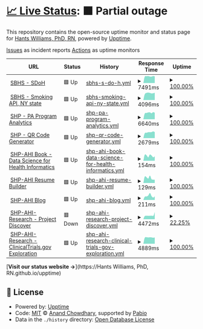 # [📈 Live Status](https://status.appliedhealthinformatics.com/): <!--live status--> **🟧 Partial outage**

This repository contains the open-source uptime monitor and status page for [Hants Williams, PhD, RN](https://status.appliedhealthinformatics.com/), powered by [Upptime](https://github.com/upptime/upptime).

[Issues](https://github.com/hantswilliams/upptime/issues) as incident reports
[Actions](https://github.com/hantswilliams/upptime/actions) as uptime monitors

<!--start: status pages-->
<!-- This summary is generated by Upptime (https://github.com/upptime/upptime) -->
<!-- Do not edit this manually, your changes will be overwritten -->
<!-- prettier-ignore -->
| URL | Status | History | Response Time | Uptime |
| --- | ------ | ------- | ------------- | ------ |
| <img alt="" src="https://icons.duckduckgo.com/ip3/sdoh.ahi-projects.com.ico" height="13"> [SBHS - SDoH](https://sdoh.ahi-projects.com/) | 🟩 Up | [sbhs-s-do-h.yml](https://github.com/hantswilliams/upptime/commits/HEAD/history/sbhs-s-do-h.yml) | <details><summary><img alt="Response time graph" src="./graphs/sbhs-s-do-h/response-time-week.png" height="20"> 7491ms</summary><br><a href="https://status.appliedhealthinformatics.com/history/sbhs-s-do-h"><img alt="Response time 5699" src="https://img.shields.io/endpoint?url=https%3A%2F%2Fraw.githubusercontent.com%2Fhantswilliams%2Fupptime%2FHEAD%2Fapi%2Fsbhs-s-do-h%2Fresponse-time.json"></a><br><a href="https://status.appliedhealthinformatics.com/history/sbhs-s-do-h"><img alt="24-hour response time 20928" src="https://img.shields.io/endpoint?url=https%3A%2F%2Fraw.githubusercontent.com%2Fhantswilliams%2Fupptime%2FHEAD%2Fapi%2Fsbhs-s-do-h%2Fresponse-time-day.json"></a><br><a href="https://status.appliedhealthinformatics.com/history/sbhs-s-do-h"><img alt="7-day response time 7491" src="https://img.shields.io/endpoint?url=https%3A%2F%2Fraw.githubusercontent.com%2Fhantswilliams%2Fupptime%2FHEAD%2Fapi%2Fsbhs-s-do-h%2Fresponse-time-week.json"></a><br><a href="https://status.appliedhealthinformatics.com/history/sbhs-s-do-h"><img alt="30-day response time 5699" src="https://img.shields.io/endpoint?url=https%3A%2F%2Fraw.githubusercontent.com%2Fhantswilliams%2Fupptime%2FHEAD%2Fapi%2Fsbhs-s-do-h%2Fresponse-time-month.json"></a><br><a href="https://status.appliedhealthinformatics.com/history/sbhs-s-do-h"><img alt="1-year response time 5699" src="https://img.shields.io/endpoint?url=https%3A%2F%2Fraw.githubusercontent.com%2Fhantswilliams%2Fupptime%2FHEAD%2Fapi%2Fsbhs-s-do-h%2Fresponse-time-year.json"></a></details> | <details><summary><a href="https://status.appliedhealthinformatics.com/history/sbhs-s-do-h">100.00%</a></summary><a href="https://status.appliedhealthinformatics.com/history/sbhs-s-do-h"><img alt="All-time uptime 100.00%" src="https://img.shields.io/endpoint?url=https%3A%2F%2Fraw.githubusercontent.com%2Fhantswilliams%2Fupptime%2FHEAD%2Fapi%2Fsbhs-s-do-h%2Fuptime.json"></a><br><a href="https://status.appliedhealthinformatics.com/history/sbhs-s-do-h"><img alt="24-hour uptime 100.00%" src="https://img.shields.io/endpoint?url=https%3A%2F%2Fraw.githubusercontent.com%2Fhantswilliams%2Fupptime%2FHEAD%2Fapi%2Fsbhs-s-do-h%2Fuptime-day.json"></a><br><a href="https://status.appliedhealthinformatics.com/history/sbhs-s-do-h"><img alt="7-day uptime 100.00%" src="https://img.shields.io/endpoint?url=https%3A%2F%2Fraw.githubusercontent.com%2Fhantswilliams%2Fupptime%2FHEAD%2Fapi%2Fsbhs-s-do-h%2Fuptime-week.json"></a><br><a href="https://status.appliedhealthinformatics.com/history/sbhs-s-do-h"><img alt="30-day uptime 100.00%" src="https://img.shields.io/endpoint?url=https%3A%2F%2Fraw.githubusercontent.com%2Fhantswilliams%2Fupptime%2FHEAD%2Fapi%2Fsbhs-s-do-h%2Fuptime-month.json"></a><br><a href="https://status.appliedhealthinformatics.com/history/sbhs-s-do-h"><img alt="1-year uptime 100.00%" src="https://img.shields.io/endpoint?url=https%3A%2F%2Fraw.githubusercontent.com%2Fhantswilliams%2Fupptime%2FHEAD%2Fapi%2Fsbhs-s-do-h%2Fuptime-year.json"></a></details>
| <img alt="" src="https://icons.duckduckgo.com/ip3/ny-smoke-api.ahi-projects.com.ico" height="13"> [SBHS - Smoking API, NY state](https://ny-smoke-api.ahi-projects.com/) | 🟩 Up | [sbhs-smoking-api-ny-state.yml](https://github.com/hantswilliams/upptime/commits/HEAD/history/sbhs-smoking-api-ny-state.yml) | <details><summary><img alt="Response time graph" src="./graphs/sbhs-smoking-api-ny-state/response-time-week.png" height="20"> 4096ms</summary><br><a href="https://status.appliedhealthinformatics.com/history/sbhs-smoking-api-ny-state"><img alt="Response time 3496" src="https://img.shields.io/endpoint?url=https%3A%2F%2Fraw.githubusercontent.com%2Fhantswilliams%2Fupptime%2FHEAD%2Fapi%2Fsbhs-smoking-api-ny-state%2Fresponse-time.json"></a><br><a href="https://status.appliedhealthinformatics.com/history/sbhs-smoking-api-ny-state"><img alt="24-hour response time 3793" src="https://img.shields.io/endpoint?url=https%3A%2F%2Fraw.githubusercontent.com%2Fhantswilliams%2Fupptime%2FHEAD%2Fapi%2Fsbhs-smoking-api-ny-state%2Fresponse-time-day.json"></a><br><a href="https://status.appliedhealthinformatics.com/history/sbhs-smoking-api-ny-state"><img alt="7-day response time 4096" src="https://img.shields.io/endpoint?url=https%3A%2F%2Fraw.githubusercontent.com%2Fhantswilliams%2Fupptime%2FHEAD%2Fapi%2Fsbhs-smoking-api-ny-state%2Fresponse-time-week.json"></a><br><a href="https://status.appliedhealthinformatics.com/history/sbhs-smoking-api-ny-state"><img alt="30-day response time 3496" src="https://img.shields.io/endpoint?url=https%3A%2F%2Fraw.githubusercontent.com%2Fhantswilliams%2Fupptime%2FHEAD%2Fapi%2Fsbhs-smoking-api-ny-state%2Fresponse-time-month.json"></a><br><a href="https://status.appliedhealthinformatics.com/history/sbhs-smoking-api-ny-state"><img alt="1-year response time 3496" src="https://img.shields.io/endpoint?url=https%3A%2F%2Fraw.githubusercontent.com%2Fhantswilliams%2Fupptime%2FHEAD%2Fapi%2Fsbhs-smoking-api-ny-state%2Fresponse-time-year.json"></a></details> | <details><summary><a href="https://status.appliedhealthinformatics.com/history/sbhs-smoking-api-ny-state">100.00%</a></summary><a href="https://status.appliedhealthinformatics.com/history/sbhs-smoking-api-ny-state"><img alt="All-time uptime 100.00%" src="https://img.shields.io/endpoint?url=https%3A%2F%2Fraw.githubusercontent.com%2Fhantswilliams%2Fupptime%2FHEAD%2Fapi%2Fsbhs-smoking-api-ny-state%2Fuptime.json"></a><br><a href="https://status.appliedhealthinformatics.com/history/sbhs-smoking-api-ny-state"><img alt="24-hour uptime 100.00%" src="https://img.shields.io/endpoint?url=https%3A%2F%2Fraw.githubusercontent.com%2Fhantswilliams%2Fupptime%2FHEAD%2Fapi%2Fsbhs-smoking-api-ny-state%2Fuptime-day.json"></a><br><a href="https://status.appliedhealthinformatics.com/history/sbhs-smoking-api-ny-state"><img alt="7-day uptime 100.00%" src="https://img.shields.io/endpoint?url=https%3A%2F%2Fraw.githubusercontent.com%2Fhantswilliams%2Fupptime%2FHEAD%2Fapi%2Fsbhs-smoking-api-ny-state%2Fuptime-week.json"></a><br><a href="https://status.appliedhealthinformatics.com/history/sbhs-smoking-api-ny-state"><img alt="30-day uptime 100.00%" src="https://img.shields.io/endpoint?url=https%3A%2F%2Fraw.githubusercontent.com%2Fhantswilliams%2Fupptime%2FHEAD%2Fapi%2Fsbhs-smoking-api-ny-state%2Fuptime-month.json"></a><br><a href="https://status.appliedhealthinformatics.com/history/sbhs-smoking-api-ny-state"><img alt="1-year uptime 100.00%" src="https://img.shields.io/endpoint?url=https%3A%2F%2Fraw.githubusercontent.com%2Fhantswilliams%2Fupptime%2FHEAD%2Fapi%2Fsbhs-smoking-api-ny-state%2Fuptime-year.json"></a></details>
| <img alt="" src="https://icons.duckduckgo.com/ip3/pa-program.appliedhealthinformatics.com.ico" height="13"> [SHP - PA Program Analytics](https://pa-program.appliedhealthinformatics.com/) | 🟩 Up | [shp-pa-program-analytics.yml](https://github.com/hantswilliams/upptime/commits/HEAD/history/shp-pa-program-analytics.yml) | <details><summary><img alt="Response time graph" src="./graphs/shp-pa-program-analytics/response-time-week.png" height="20"> 6640ms</summary><br><a href="https://status.appliedhealthinformatics.com/history/shp-pa-program-analytics"><img alt="Response time 6416" src="https://img.shields.io/endpoint?url=https%3A%2F%2Fraw.githubusercontent.com%2Fhantswilliams%2Fupptime%2FHEAD%2Fapi%2Fshp-pa-program-analytics%2Fresponse-time.json"></a><br><a href="https://status.appliedhealthinformatics.com/history/shp-pa-program-analytics"><img alt="24-hour response time 66" src="https://img.shields.io/endpoint?url=https%3A%2F%2Fraw.githubusercontent.com%2Fhantswilliams%2Fupptime%2FHEAD%2Fapi%2Fshp-pa-program-analytics%2Fresponse-time-day.json"></a><br><a href="https://status.appliedhealthinformatics.com/history/shp-pa-program-analytics"><img alt="7-day response time 6640" src="https://img.shields.io/endpoint?url=https%3A%2F%2Fraw.githubusercontent.com%2Fhantswilliams%2Fupptime%2FHEAD%2Fapi%2Fshp-pa-program-analytics%2Fresponse-time-week.json"></a><br><a href="https://status.appliedhealthinformatics.com/history/shp-pa-program-analytics"><img alt="30-day response time 6416" src="https://img.shields.io/endpoint?url=https%3A%2F%2Fraw.githubusercontent.com%2Fhantswilliams%2Fupptime%2FHEAD%2Fapi%2Fshp-pa-program-analytics%2Fresponse-time-month.json"></a><br><a href="https://status.appliedhealthinformatics.com/history/shp-pa-program-analytics"><img alt="1-year response time 6416" src="https://img.shields.io/endpoint?url=https%3A%2F%2Fraw.githubusercontent.com%2Fhantswilliams%2Fupptime%2FHEAD%2Fapi%2Fshp-pa-program-analytics%2Fresponse-time-year.json"></a></details> | <details><summary><a href="https://status.appliedhealthinformatics.com/history/shp-pa-program-analytics">100.00%</a></summary><a href="https://status.appliedhealthinformatics.com/history/shp-pa-program-analytics"><img alt="All-time uptime 99.61%" src="https://img.shields.io/endpoint?url=https%3A%2F%2Fraw.githubusercontent.com%2Fhantswilliams%2Fupptime%2FHEAD%2Fapi%2Fshp-pa-program-analytics%2Fuptime.json"></a><br><a href="https://status.appliedhealthinformatics.com/history/shp-pa-program-analytics"><img alt="24-hour uptime 100.00%" src="https://img.shields.io/endpoint?url=https%3A%2F%2Fraw.githubusercontent.com%2Fhantswilliams%2Fupptime%2FHEAD%2Fapi%2Fshp-pa-program-analytics%2Fuptime-day.json"></a><br><a href="https://status.appliedhealthinformatics.com/history/shp-pa-program-analytics"><img alt="7-day uptime 100.00%" src="https://img.shields.io/endpoint?url=https%3A%2F%2Fraw.githubusercontent.com%2Fhantswilliams%2Fupptime%2FHEAD%2Fapi%2Fshp-pa-program-analytics%2Fuptime-week.json"></a><br><a href="https://status.appliedhealthinformatics.com/history/shp-pa-program-analytics"><img alt="30-day uptime 99.61%" src="https://img.shields.io/endpoint?url=https%3A%2F%2Fraw.githubusercontent.com%2Fhantswilliams%2Fupptime%2FHEAD%2Fapi%2Fshp-pa-program-analytics%2Fuptime-month.json"></a><br><a href="https://status.appliedhealthinformatics.com/history/shp-pa-program-analytics"><img alt="1-year uptime 99.61%" src="https://img.shields.io/endpoint?url=https%3A%2F%2Fraw.githubusercontent.com%2Fhantswilliams%2Fupptime%2FHEAD%2Fapi%2Fshp-pa-program-analytics%2Fuptime-year.json"></a></details>
| <img alt="" src="https://icons.duckduckgo.com/ip3/qrcode.appliedhealthinformatics.com.ico" height="13"> [SHP - QR Code Generator](https://qrcode.appliedhealthinformatics.com/) | 🟩 Up | [shp-qr-code-generator.yml](https://github.com/hantswilliams/upptime/commits/HEAD/history/shp-qr-code-generator.yml) | <details><summary><img alt="Response time graph" src="./graphs/shp-qr-code-generator/response-time-week.png" height="20"> 2679ms</summary><br><a href="https://status.appliedhealthinformatics.com/history/shp-qr-code-generator"><img alt="Response time 2327" src="https://img.shields.io/endpoint?url=https%3A%2F%2Fraw.githubusercontent.com%2Fhantswilliams%2Fupptime%2FHEAD%2Fapi%2Fshp-qr-code-generator%2Fresponse-time.json"></a><br><a href="https://status.appliedhealthinformatics.com/history/shp-qr-code-generator"><img alt="24-hour response time 2370" src="https://img.shields.io/endpoint?url=https%3A%2F%2Fraw.githubusercontent.com%2Fhantswilliams%2Fupptime%2FHEAD%2Fapi%2Fshp-qr-code-generator%2Fresponse-time-day.json"></a><br><a href="https://status.appliedhealthinformatics.com/history/shp-qr-code-generator"><img alt="7-day response time 2679" src="https://img.shields.io/endpoint?url=https%3A%2F%2Fraw.githubusercontent.com%2Fhantswilliams%2Fupptime%2FHEAD%2Fapi%2Fshp-qr-code-generator%2Fresponse-time-week.json"></a><br><a href="https://status.appliedhealthinformatics.com/history/shp-qr-code-generator"><img alt="30-day response time 2327" src="https://img.shields.io/endpoint?url=https%3A%2F%2Fraw.githubusercontent.com%2Fhantswilliams%2Fupptime%2FHEAD%2Fapi%2Fshp-qr-code-generator%2Fresponse-time-month.json"></a><br><a href="https://status.appliedhealthinformatics.com/history/shp-qr-code-generator"><img alt="1-year response time 2327" src="https://img.shields.io/endpoint?url=https%3A%2F%2Fraw.githubusercontent.com%2Fhantswilliams%2Fupptime%2FHEAD%2Fapi%2Fshp-qr-code-generator%2Fresponse-time-year.json"></a></details> | <details><summary><a href="https://status.appliedhealthinformatics.com/history/shp-qr-code-generator">100.00%</a></summary><a href="https://status.appliedhealthinformatics.com/history/shp-qr-code-generator"><img alt="All-time uptime 100.00%" src="https://img.shields.io/endpoint?url=https%3A%2F%2Fraw.githubusercontent.com%2Fhantswilliams%2Fupptime%2FHEAD%2Fapi%2Fshp-qr-code-generator%2Fuptime.json"></a><br><a href="https://status.appliedhealthinformatics.com/history/shp-qr-code-generator"><img alt="24-hour uptime 100.00%" src="https://img.shields.io/endpoint?url=https%3A%2F%2Fraw.githubusercontent.com%2Fhantswilliams%2Fupptime%2FHEAD%2Fapi%2Fshp-qr-code-generator%2Fuptime-day.json"></a><br><a href="https://status.appliedhealthinformatics.com/history/shp-qr-code-generator"><img alt="7-day uptime 100.00%" src="https://img.shields.io/endpoint?url=https%3A%2F%2Fraw.githubusercontent.com%2Fhantswilliams%2Fupptime%2FHEAD%2Fapi%2Fshp-qr-code-generator%2Fuptime-week.json"></a><br><a href="https://status.appliedhealthinformatics.com/history/shp-qr-code-generator"><img alt="30-day uptime 100.00%" src="https://img.shields.io/endpoint?url=https%3A%2F%2Fraw.githubusercontent.com%2Fhantswilliams%2Fupptime%2FHEAD%2Fapi%2Fshp-qr-code-generator%2Fuptime-month.json"></a><br><a href="https://status.appliedhealthinformatics.com/history/shp-qr-code-generator"><img alt="1-year uptime 100.00%" src="https://img.shields.io/endpoint?url=https%3A%2F%2Fraw.githubusercontent.com%2Fhantswilliams%2Fupptime%2FHEAD%2Fapi%2Fshp-qr-code-generator%2Fuptime-year.json"></a></details>
| <img alt="" src="https://icons.duckduckgo.com/ip3/book.datascience.appliedhealthinformatics.com.ico" height="13"> [SHP-AHI Book - Data Science for Health Informatics](https://book.datascience.appliedhealthinformatics.com/) | 🟩 Up | [shp-ahi-book-data-science-for-health-informatics.yml](https://github.com/hantswilliams/upptime/commits/HEAD/history/shp-ahi-book-data-science-for-health-informatics.yml) | <details><summary><img alt="Response time graph" src="./graphs/shp-ahi-book-data-science-for-health-informatics/response-time-week.png" height="20"> 154ms</summary><br><a href="https://status.appliedhealthinformatics.com/history/shp-ahi-book-data-science-for-health-informatics"><img alt="Response time 158" src="https://img.shields.io/endpoint?url=https%3A%2F%2Fraw.githubusercontent.com%2Fhantswilliams%2Fupptime%2FHEAD%2Fapi%2Fshp-ahi-book-data-science-for-health-informatics%2Fresponse-time.json"></a><br><a href="https://status.appliedhealthinformatics.com/history/shp-ahi-book-data-science-for-health-informatics"><img alt="24-hour response time 169" src="https://img.shields.io/endpoint?url=https%3A%2F%2Fraw.githubusercontent.com%2Fhantswilliams%2Fupptime%2FHEAD%2Fapi%2Fshp-ahi-book-data-science-for-health-informatics%2Fresponse-time-day.json"></a><br><a href="https://status.appliedhealthinformatics.com/history/shp-ahi-book-data-science-for-health-informatics"><img alt="7-day response time 154" src="https://img.shields.io/endpoint?url=https%3A%2F%2Fraw.githubusercontent.com%2Fhantswilliams%2Fupptime%2FHEAD%2Fapi%2Fshp-ahi-book-data-science-for-health-informatics%2Fresponse-time-week.json"></a><br><a href="https://status.appliedhealthinformatics.com/history/shp-ahi-book-data-science-for-health-informatics"><img alt="30-day response time 158" src="https://img.shields.io/endpoint?url=https%3A%2F%2Fraw.githubusercontent.com%2Fhantswilliams%2Fupptime%2FHEAD%2Fapi%2Fshp-ahi-book-data-science-for-health-informatics%2Fresponse-time-month.json"></a><br><a href="https://status.appliedhealthinformatics.com/history/shp-ahi-book-data-science-for-health-informatics"><img alt="1-year response time 158" src="https://img.shields.io/endpoint?url=https%3A%2F%2Fraw.githubusercontent.com%2Fhantswilliams%2Fupptime%2FHEAD%2Fapi%2Fshp-ahi-book-data-science-for-health-informatics%2Fresponse-time-year.json"></a></details> | <details><summary><a href="https://status.appliedhealthinformatics.com/history/shp-ahi-book-data-science-for-health-informatics">100.00%</a></summary><a href="https://status.appliedhealthinformatics.com/history/shp-ahi-book-data-science-for-health-informatics"><img alt="All-time uptime 100.00%" src="https://img.shields.io/endpoint?url=https%3A%2F%2Fraw.githubusercontent.com%2Fhantswilliams%2Fupptime%2FHEAD%2Fapi%2Fshp-ahi-book-data-science-for-health-informatics%2Fuptime.json"></a><br><a href="https://status.appliedhealthinformatics.com/history/shp-ahi-book-data-science-for-health-informatics"><img alt="24-hour uptime 100.00%" src="https://img.shields.io/endpoint?url=https%3A%2F%2Fraw.githubusercontent.com%2Fhantswilliams%2Fupptime%2FHEAD%2Fapi%2Fshp-ahi-book-data-science-for-health-informatics%2Fuptime-day.json"></a><br><a href="https://status.appliedhealthinformatics.com/history/shp-ahi-book-data-science-for-health-informatics"><img alt="7-day uptime 100.00%" src="https://img.shields.io/endpoint?url=https%3A%2F%2Fraw.githubusercontent.com%2Fhantswilliams%2Fupptime%2FHEAD%2Fapi%2Fshp-ahi-book-data-science-for-health-informatics%2Fuptime-week.json"></a><br><a href="https://status.appliedhealthinformatics.com/history/shp-ahi-book-data-science-for-health-informatics"><img alt="30-day uptime 100.00%" src="https://img.shields.io/endpoint?url=https%3A%2F%2Fraw.githubusercontent.com%2Fhantswilliams%2Fupptime%2FHEAD%2Fapi%2Fshp-ahi-book-data-science-for-health-informatics%2Fuptime-month.json"></a><br><a href="https://status.appliedhealthinformatics.com/history/shp-ahi-book-data-science-for-health-informatics"><img alt="1-year uptime 100.00%" src="https://img.shields.io/endpoint?url=https%3A%2F%2Fraw.githubusercontent.com%2Fhantswilliams%2Fupptime%2FHEAD%2Fapi%2Fshp-ahi-book-data-science-for-health-informatics%2Fuptime-year.json"></a></details>
| <img alt="" src="https://icons.duckduckgo.com/ip3/resume.appliedhealthinformatics.com.ico" height="13"> [SHP-AHI Resume Builder](https://resume.appliedhealthinformatics.com/) | 🟩 Up | [shp-ahi-resume-builder.yml](https://github.com/hantswilliams/upptime/commits/HEAD/history/shp-ahi-resume-builder.yml) | <details><summary><img alt="Response time graph" src="./graphs/shp-ahi-resume-builder/response-time-week.png" height="20"> 129ms</summary><br><a href="https://status.appliedhealthinformatics.com/history/shp-ahi-resume-builder"><img alt="Response time 161" src="https://img.shields.io/endpoint?url=https%3A%2F%2Fraw.githubusercontent.com%2Fhantswilliams%2Fupptime%2FHEAD%2Fapi%2Fshp-ahi-resume-builder%2Fresponse-time.json"></a><br><a href="https://status.appliedhealthinformatics.com/history/shp-ahi-resume-builder"><img alt="24-hour response time 181" src="https://img.shields.io/endpoint?url=https%3A%2F%2Fraw.githubusercontent.com%2Fhantswilliams%2Fupptime%2FHEAD%2Fapi%2Fshp-ahi-resume-builder%2Fresponse-time-day.json"></a><br><a href="https://status.appliedhealthinformatics.com/history/shp-ahi-resume-builder"><img alt="7-day response time 129" src="https://img.shields.io/endpoint?url=https%3A%2F%2Fraw.githubusercontent.com%2Fhantswilliams%2Fupptime%2FHEAD%2Fapi%2Fshp-ahi-resume-builder%2Fresponse-time-week.json"></a><br><a href="https://status.appliedhealthinformatics.com/history/shp-ahi-resume-builder"><img alt="30-day response time 161" src="https://img.shields.io/endpoint?url=https%3A%2F%2Fraw.githubusercontent.com%2Fhantswilliams%2Fupptime%2FHEAD%2Fapi%2Fshp-ahi-resume-builder%2Fresponse-time-month.json"></a><br><a href="https://status.appliedhealthinformatics.com/history/shp-ahi-resume-builder"><img alt="1-year response time 161" src="https://img.shields.io/endpoint?url=https%3A%2F%2Fraw.githubusercontent.com%2Fhantswilliams%2Fupptime%2FHEAD%2Fapi%2Fshp-ahi-resume-builder%2Fresponse-time-year.json"></a></details> | <details><summary><a href="https://status.appliedhealthinformatics.com/history/shp-ahi-resume-builder">100.00%</a></summary><a href="https://status.appliedhealthinformatics.com/history/shp-ahi-resume-builder"><img alt="All-time uptime 100.00%" src="https://img.shields.io/endpoint?url=https%3A%2F%2Fraw.githubusercontent.com%2Fhantswilliams%2Fupptime%2FHEAD%2Fapi%2Fshp-ahi-resume-builder%2Fuptime.json"></a><br><a href="https://status.appliedhealthinformatics.com/history/shp-ahi-resume-builder"><img alt="24-hour uptime 100.00%" src="https://img.shields.io/endpoint?url=https%3A%2F%2Fraw.githubusercontent.com%2Fhantswilliams%2Fupptime%2FHEAD%2Fapi%2Fshp-ahi-resume-builder%2Fuptime-day.json"></a><br><a href="https://status.appliedhealthinformatics.com/history/shp-ahi-resume-builder"><img alt="7-day uptime 100.00%" src="https://img.shields.io/endpoint?url=https%3A%2F%2Fraw.githubusercontent.com%2Fhantswilliams%2Fupptime%2FHEAD%2Fapi%2Fshp-ahi-resume-builder%2Fuptime-week.json"></a><br><a href="https://status.appliedhealthinformatics.com/history/shp-ahi-resume-builder"><img alt="30-day uptime 100.00%" src="https://img.shields.io/endpoint?url=https%3A%2F%2Fraw.githubusercontent.com%2Fhantswilliams%2Fupptime%2FHEAD%2Fapi%2Fshp-ahi-resume-builder%2Fuptime-month.json"></a><br><a href="https://status.appliedhealthinformatics.com/history/shp-ahi-resume-builder"><img alt="1-year uptime 100.00%" src="https://img.shields.io/endpoint?url=https%3A%2F%2Fraw.githubusercontent.com%2Fhantswilliams%2Fupptime%2FHEAD%2Fapi%2Fshp-ahi-resume-builder%2Fuptime-year.json"></a></details>
| <img alt="" src="https://icons.duckduckgo.com/ip3/blog.appliedhealthinformatics.com.ico" height="13"> [SHP-AHI Blog](https://blog.appliedhealthinformatics.com/) | 🟩 Up | [shp-ahi-blog.yml](https://github.com/hantswilliams/upptime/commits/HEAD/history/shp-ahi-blog.yml) | <details><summary><img alt="Response time graph" src="./graphs/shp-ahi-blog/response-time-week.png" height="20"> 211ms</summary><br><a href="https://status.appliedhealthinformatics.com/history/shp-ahi-blog"><img alt="Response time 195" src="https://img.shields.io/endpoint?url=https%3A%2F%2Fraw.githubusercontent.com%2Fhantswilliams%2Fupptime%2FHEAD%2Fapi%2Fshp-ahi-blog%2Fresponse-time.json"></a><br><a href="https://status.appliedhealthinformatics.com/history/shp-ahi-blog"><img alt="24-hour response time 192" src="https://img.shields.io/endpoint?url=https%3A%2F%2Fraw.githubusercontent.com%2Fhantswilliams%2Fupptime%2FHEAD%2Fapi%2Fshp-ahi-blog%2Fresponse-time-day.json"></a><br><a href="https://status.appliedhealthinformatics.com/history/shp-ahi-blog"><img alt="7-day response time 211" src="https://img.shields.io/endpoint?url=https%3A%2F%2Fraw.githubusercontent.com%2Fhantswilliams%2Fupptime%2FHEAD%2Fapi%2Fshp-ahi-blog%2Fresponse-time-week.json"></a><br><a href="https://status.appliedhealthinformatics.com/history/shp-ahi-blog"><img alt="30-day response time 195" src="https://img.shields.io/endpoint?url=https%3A%2F%2Fraw.githubusercontent.com%2Fhantswilliams%2Fupptime%2FHEAD%2Fapi%2Fshp-ahi-blog%2Fresponse-time-month.json"></a><br><a href="https://status.appliedhealthinformatics.com/history/shp-ahi-blog"><img alt="1-year response time 195" src="https://img.shields.io/endpoint?url=https%3A%2F%2Fraw.githubusercontent.com%2Fhantswilliams%2Fupptime%2FHEAD%2Fapi%2Fshp-ahi-blog%2Fresponse-time-year.json"></a></details> | <details><summary><a href="https://status.appliedhealthinformatics.com/history/shp-ahi-blog">100.00%</a></summary><a href="https://status.appliedhealthinformatics.com/history/shp-ahi-blog"><img alt="All-time uptime 100.00%" src="https://img.shields.io/endpoint?url=https%3A%2F%2Fraw.githubusercontent.com%2Fhantswilliams%2Fupptime%2FHEAD%2Fapi%2Fshp-ahi-blog%2Fuptime.json"></a><br><a href="https://status.appliedhealthinformatics.com/history/shp-ahi-blog"><img alt="24-hour uptime 100.00%" src="https://img.shields.io/endpoint?url=https%3A%2F%2Fraw.githubusercontent.com%2Fhantswilliams%2Fupptime%2FHEAD%2Fapi%2Fshp-ahi-blog%2Fuptime-day.json"></a><br><a href="https://status.appliedhealthinformatics.com/history/shp-ahi-blog"><img alt="7-day uptime 100.00%" src="https://img.shields.io/endpoint?url=https%3A%2F%2Fraw.githubusercontent.com%2Fhantswilliams%2Fupptime%2FHEAD%2Fapi%2Fshp-ahi-blog%2Fuptime-week.json"></a><br><a href="https://status.appliedhealthinformatics.com/history/shp-ahi-blog"><img alt="30-day uptime 100.00%" src="https://img.shields.io/endpoint?url=https%3A%2F%2Fraw.githubusercontent.com%2Fhantswilliams%2Fupptime%2FHEAD%2Fapi%2Fshp-ahi-blog%2Fuptime-month.json"></a><br><a href="https://status.appliedhealthinformatics.com/history/shp-ahi-blog"><img alt="1-year uptime 100.00%" src="https://img.shields.io/endpoint?url=https%3A%2F%2Fraw.githubusercontent.com%2Fhantswilliams%2Fupptime%2FHEAD%2Fapi%2Fshp-ahi-blog%2Fuptime-year.json"></a></details>
| <img alt="" src="https://icons.duckduckgo.com/ip3/discover.appliedhealthinformatics.com.ico" height="13"> [SHP-AHI-Research - Project Discover](https://discover.appliedhealthinformatics.com/) | 🟥 Down | [shp-ahi-research-project-discover.yml](https://github.com/hantswilliams/upptime/commits/HEAD/history/shp-ahi-research-project-discover.yml) | <details><summary><img alt="Response time graph" src="./graphs/shp-ahi-research-project-discover/response-time-week.png" height="20"> 4472ms</summary><br><a href="https://status.appliedhealthinformatics.com/history/shp-ahi-research-project-discover"><img alt="Response time 3268" src="https://img.shields.io/endpoint?url=https%3A%2F%2Fraw.githubusercontent.com%2Fhantswilliams%2Fupptime%2FHEAD%2Fapi%2Fshp-ahi-research-project-discover%2Fresponse-time.json"></a><br><a href="https://status.appliedhealthinformatics.com/history/shp-ahi-research-project-discover"><img alt="24-hour response time 3785" src="https://img.shields.io/endpoint?url=https%3A%2F%2Fraw.githubusercontent.com%2Fhantswilliams%2Fupptime%2FHEAD%2Fapi%2Fshp-ahi-research-project-discover%2Fresponse-time-day.json"></a><br><a href="https://status.appliedhealthinformatics.com/history/shp-ahi-research-project-discover"><img alt="7-day response time 4472" src="https://img.shields.io/endpoint?url=https%3A%2F%2Fraw.githubusercontent.com%2Fhantswilliams%2Fupptime%2FHEAD%2Fapi%2Fshp-ahi-research-project-discover%2Fresponse-time-week.json"></a><br><a href="https://status.appliedhealthinformatics.com/history/shp-ahi-research-project-discover"><img alt="30-day response time 3268" src="https://img.shields.io/endpoint?url=https%3A%2F%2Fraw.githubusercontent.com%2Fhantswilliams%2Fupptime%2FHEAD%2Fapi%2Fshp-ahi-research-project-discover%2Fresponse-time-month.json"></a><br><a href="https://status.appliedhealthinformatics.com/history/shp-ahi-research-project-discover"><img alt="1-year response time 3268" src="https://img.shields.io/endpoint?url=https%3A%2F%2Fraw.githubusercontent.com%2Fhantswilliams%2Fupptime%2FHEAD%2Fapi%2Fshp-ahi-research-project-discover%2Fresponse-time-year.json"></a></details> | <details><summary><a href="https://status.appliedhealthinformatics.com/history/shp-ahi-research-project-discover">22.25%</a></summary><a href="https://status.appliedhealthinformatics.com/history/shp-ahi-research-project-discover"><img alt="All-time uptime 52.40%" src="https://img.shields.io/endpoint?url=https%3A%2F%2Fraw.githubusercontent.com%2Fhantswilliams%2Fupptime%2FHEAD%2Fapi%2Fshp-ahi-research-project-discover%2Fuptime.json"></a><br><a href="https://status.appliedhealthinformatics.com/history/shp-ahi-research-project-discover"><img alt="24-hour uptime 0.00%" src="https://img.shields.io/endpoint?url=https%3A%2F%2Fraw.githubusercontent.com%2Fhantswilliams%2Fupptime%2FHEAD%2Fapi%2Fshp-ahi-research-project-discover%2Fuptime-day.json"></a><br><a href="https://status.appliedhealthinformatics.com/history/shp-ahi-research-project-discover"><img alt="7-day uptime 22.25%" src="https://img.shields.io/endpoint?url=https%3A%2F%2Fraw.githubusercontent.com%2Fhantswilliams%2Fupptime%2FHEAD%2Fapi%2Fshp-ahi-research-project-discover%2Fuptime-week.json"></a><br><a href="https://status.appliedhealthinformatics.com/history/shp-ahi-research-project-discover"><img alt="30-day uptime 52.40%" src="https://img.shields.io/endpoint?url=https%3A%2F%2Fraw.githubusercontent.com%2Fhantswilliams%2Fupptime%2FHEAD%2Fapi%2Fshp-ahi-research-project-discover%2Fuptime-month.json"></a><br><a href="https://status.appliedhealthinformatics.com/history/shp-ahi-research-project-discover"><img alt="1-year uptime 52.40%" src="https://img.shields.io/endpoint?url=https%3A%2F%2Fraw.githubusercontent.com%2Fhantswilliams%2Fupptime%2FHEAD%2Fapi%2Fshp-ahi-research-project-discover%2Fuptime-year.json"></a></details>
| <img alt="" src="https://icons.duckduckgo.com/ip3/trials.appliedhealthinformatics.com.ico" height="13"> [SHP-AHI-Research - ClinicalTrials.gov Exploration](https://trials.appliedhealthinformatics.com/) | 🟩 Up | [shp-ahi-research-clinical-trials-gov-exploration.yml](https://github.com/hantswilliams/upptime/commits/HEAD/history/shp-ahi-research-clinical-trials-gov-exploration.yml) | <details><summary><img alt="Response time graph" src="./graphs/shp-ahi-research-clinical-trials-gov-exploration/response-time-week.png" height="20"> 4889ms</summary><br><a href="https://status.appliedhealthinformatics.com/history/shp-ahi-research-clinical-trials-gov-exploration"><img alt="Response time 4628" src="https://img.shields.io/endpoint?url=https%3A%2F%2Fraw.githubusercontent.com%2Fhantswilliams%2Fupptime%2FHEAD%2Fapi%2Fshp-ahi-research-clinical-trials-gov-exploration%2Fresponse-time.json"></a><br><a href="https://status.appliedhealthinformatics.com/history/shp-ahi-research-clinical-trials-gov-exploration"><img alt="24-hour response time 4607" src="https://img.shields.io/endpoint?url=https%3A%2F%2Fraw.githubusercontent.com%2Fhantswilliams%2Fupptime%2FHEAD%2Fapi%2Fshp-ahi-research-clinical-trials-gov-exploration%2Fresponse-time-day.json"></a><br><a href="https://status.appliedhealthinformatics.com/history/shp-ahi-research-clinical-trials-gov-exploration"><img alt="7-day response time 4889" src="https://img.shields.io/endpoint?url=https%3A%2F%2Fraw.githubusercontent.com%2Fhantswilliams%2Fupptime%2FHEAD%2Fapi%2Fshp-ahi-research-clinical-trials-gov-exploration%2Fresponse-time-week.json"></a><br><a href="https://status.appliedhealthinformatics.com/history/shp-ahi-research-clinical-trials-gov-exploration"><img alt="30-day response time 4628" src="https://img.shields.io/endpoint?url=https%3A%2F%2Fraw.githubusercontent.com%2Fhantswilliams%2Fupptime%2FHEAD%2Fapi%2Fshp-ahi-research-clinical-trials-gov-exploration%2Fresponse-time-month.json"></a><br><a href="https://status.appliedhealthinformatics.com/history/shp-ahi-research-clinical-trials-gov-exploration"><img alt="1-year response time 4628" src="https://img.shields.io/endpoint?url=https%3A%2F%2Fraw.githubusercontent.com%2Fhantswilliams%2Fupptime%2FHEAD%2Fapi%2Fshp-ahi-research-clinical-trials-gov-exploration%2Fresponse-time-year.json"></a></details> | <details><summary><a href="https://status.appliedhealthinformatics.com/history/shp-ahi-research-clinical-trials-gov-exploration">100.00%</a></summary><a href="https://status.appliedhealthinformatics.com/history/shp-ahi-research-clinical-trials-gov-exploration"><img alt="All-time uptime 100.00%" src="https://img.shields.io/endpoint?url=https%3A%2F%2Fraw.githubusercontent.com%2Fhantswilliams%2Fupptime%2FHEAD%2Fapi%2Fshp-ahi-research-clinical-trials-gov-exploration%2Fuptime.json"></a><br><a href="https://status.appliedhealthinformatics.com/history/shp-ahi-research-clinical-trials-gov-exploration"><img alt="24-hour uptime 100.00%" src="https://img.shields.io/endpoint?url=https%3A%2F%2Fraw.githubusercontent.com%2Fhantswilliams%2Fupptime%2FHEAD%2Fapi%2Fshp-ahi-research-clinical-trials-gov-exploration%2Fuptime-day.json"></a><br><a href="https://status.appliedhealthinformatics.com/history/shp-ahi-research-clinical-trials-gov-exploration"><img alt="7-day uptime 100.00%" src="https://img.shields.io/endpoint?url=https%3A%2F%2Fraw.githubusercontent.com%2Fhantswilliams%2Fupptime%2FHEAD%2Fapi%2Fshp-ahi-research-clinical-trials-gov-exploration%2Fuptime-week.json"></a><br><a href="https://status.appliedhealthinformatics.com/history/shp-ahi-research-clinical-trials-gov-exploration"><img alt="30-day uptime 100.00%" src="https://img.shields.io/endpoint?url=https%3A%2F%2Fraw.githubusercontent.com%2Fhantswilliams%2Fupptime%2FHEAD%2Fapi%2Fshp-ahi-research-clinical-trials-gov-exploration%2Fuptime-month.json"></a><br><a href="https://status.appliedhealthinformatics.com/history/shp-ahi-research-clinical-trials-gov-exploration"><img alt="1-year uptime 100.00%" src="https://img.shields.io/endpoint?url=https%3A%2F%2Fraw.githubusercontent.com%2Fhantswilliams%2Fupptime%2FHEAD%2Fapi%2Fshp-ahi-research-clinical-trials-gov-exploration%2Fuptime-year.json"></a></details>

<!--end: status pages-->

[**Visit our status website →**](https://Hants Williams, PhD, RN.github.io/upptime)

## 📄 License

- Powered by: [Upptime](https://github.com/upptime/upptime)
- Code: [MIT](./LICENSE) © [Anand Chowdhary](https://anandchowdhary.com), supported by [Pabio](https://pabio.com)
- Data in the `./history` directory: [Open Database License](https://opendatacommons.org/licenses/odbl/1-0/)
